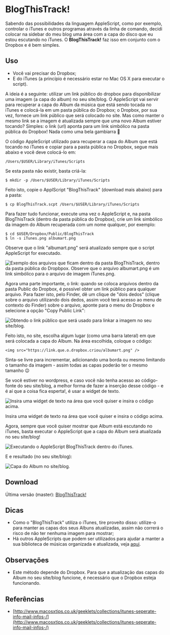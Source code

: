 # BlogThisTrack!

Sabendo das possibilidades da linguagem AppleScript, como por exemplo, controlar o iTunes e outros programas através da linha de comando, decidi colocar na sidebar do meu blog uma área com a capa do disco que eu estou escutando no iTunes. O **BlogThisTrack!** faz isso em conjunto com o Dropbox e é bem simples.

## Uso
* Você vai precisar do Dropbox;
* E do iTunes (a princípio é necessário estar no Mac OS X para executar o script).

A ideia é a seguinte: utilizar um link público do dropbox para disponibilizar uma imagem (a capa do album) no seu site/blog. O AppleScript vai servir para recuperar a capa do Album da música que está sendo tocada no iTunes e colocá-la em um pasta pública do Dropbox; o Dropbox, por sua vez, fornece um link público que será colocado no site. Mas como manter o mesmo link se a imagem é atualizada sempre que uma novo Album estiver tocando? Simples: o link (url) aponta para um link simbólico na pasta pública do Dropbox! Nada como uma bela gambiarra 🙂

O código AppleScript utilizado para recuperar a capa do Album que está tocando no iTunes e copiar para a pasta pública no Dropbox, segue mais abaixo e você deve colocá-lo em:

```
/Users/$USER/Library/iTunes/Scripts
```

Se esta pasta não existir, basta criá-la:

```
$ mkdir -p /Users/$USER/Library/iTunes/Scripts
```

Feito isto, copie o ApplScript "BlogThisTrack" (download mais abaixo) para a pasta:

```
$ cp BlogThisTrack.scpt /Users/$USER/Library/iTunes/Scripts
```

Para fazer tudo funcionar, execute uma vez o AppleScript e, na pasta BlogThisTrack (dentro da pasta pública do Dropbox), crie um link simbólico da imagem do Album recuperada com um nome qualquer, por exemplo:

```
$ cd $USER/Dropbox/Public/BlogThisTrack
$ ln -s iTunes.png albumart.png
```

Observe que o link "albumart.png" será atualizado sempre que o script AppleScript for executado.

![Exemplo dos arquivos que ficam dentro da pasta BlogThisTrack, dentro da pasta pública do Dropbpox. Observe que o arquivo albumart.png é um link simbólico para o arquivo de imagem iTunes.png.](http://craftmind.files.wordpress.com/2012/11/screen-shot-2012-11-13-at-7-18-01-pm.png)

Agora uma parte importante, o link: quando se coloca arquivos dentro da pasta Public do Dropbox, é possível obter um link público para qualquer arquivo. Para fazer isto, pelo Finder, dê um clique de "dois dedos" (clique sobre o arquivo utilizando dois dedos, assim você terá acesso ao menu de contexto do Finder) sobre o arquivo, aponte para o menu do Dropbox e selecione a opção "Copy Public Link":

![Obtendo o link público que será usado para linkar a imagem no seu site/blog.](http://craftmind.files.wordpress.com/2012/11/screen-shot-2012-11-13-at-8-09-44-pm.png)

Feito isto, no site, escolha algum lugar (como uma barra lateral) em que será colocada a capa do Album. Na área escolhida, coloque o código:

```
<img src="https://link.que.o.dropbox.criou/albumart.png" />
```

Sinta-se livre para incrementar, adicionando uma borda ou mesmo limitando o tamanho da imagem - assim todas as capas poderão ter o mesmo tamanho 😉

Se você estiver no wordpress, e caso você não tenha acesso ao código-fonte do seu site/blog, a melhor forma de fazer a inserção desse código - e é aí que a coisa fica esperta!, é usar a widget de texto.

![Insira uma widget de texto na área que você quiser e insira o código acima.](http://craftmind.files.wordpress.com/2012/11/screen-shot-2012-11-13-at-7-14-16-pm.png)

Insira uma widget de texto na área que você quiser e insira o código acima.

Agora, sempre que você quiser mostrar que Album está escutando no iTunes, basta executar o AppleScript que a capa do Album será atualizada no seu site/blog!

![Executando o AppleScript BlogThisTrack dentro do iTunes.](http://craftmind.files.wordpress.com/2012/11/screen-shot-2012-11-13-at-7-08-29-pm.png)

E e resultado (no seu site/blog):

![Capa do Album no site/blog.](http://craftmind.files.wordpress.com/2012/11/screen-shot-2012-11-13-at-7-13-39-pm.png)

## Download

Última versão (master): [BlogThisTrack!](https://github.com/cfbastarz/blogthistrack/blob/master/BlogThisTrack.applescript)

## Dicas

* Como o "BlogThisTrack" utiliza o iTunes, tire proveito disso: utilize-o para manter as capas dos seus Albuns atualizadas, assim não correrá o risco de não ter nenhuma imagem para mostrar;
* Há outros AppleScripts que podem ser utilizados para ajudar a manter a sua biblioteca de músicas organizada e atualizada, veja [aqui](http://dougscripts.com/itunes/).

## Observações

* Este método depende do Dropbox. Para que a atualização das capas do Album no seu site/blog funcione, é necessário que o Dropbox esteja funcionando.

## Referências

* [http://www.macosxtips.co.uk/geeklets/collections/itunes-seperate-info-mail-infos-/](http://www.macosxtips.co.uk/geeklets/collections/itunes-seperate-info-mail-infos-/)

